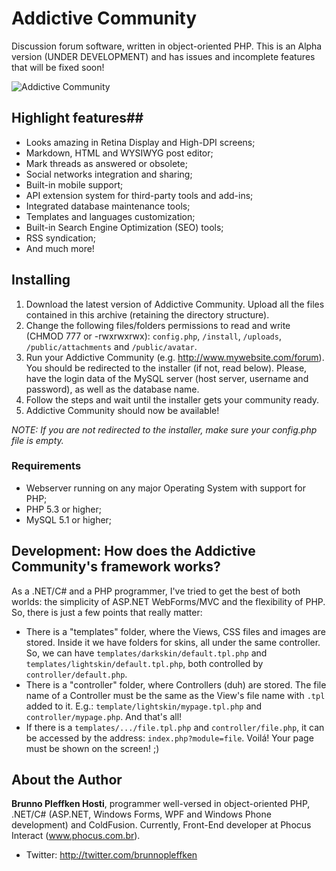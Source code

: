 Addictive Community
===================

Discussion forum software, written in object-oriented PHP. This is an Alpha version (UNDER DEVELOPMENT) and has issues and incomplete features that will be fixed soon!

![Addictive Community](https://raw.githubusercontent.com/brunnopleffken/addictive-community/3fd1ec6003d1bcb647dc1e36a89dd0506b81a5f1/templates/default/images/screenshot.png)

## Highlight features##

* Looks amazing in Retina Display and High-DPI screens;
* Markdown, HTML and WYSIWYG post editor;
* Mark threads as answered or obsolete;
* Social networks integration and sharing;
* Built-in mobile support;
* API extension system for third-party tools and add-ins;
* Integrated database maintenance tools;
* Templates and languages customization;
* Built-in Search Engine Optimization (SEO) tools;
* RSS syndication;
* And much more!

## Installing ##

1. Download the latest version of Addictive Community. Upload all the files contained in this archive (retaining the directory structure).
2. Change the following files/folders permissions to read and write (CHMOD 777 or -rwxrwxrwx): `config.php`, `/install`, `/uploads`, `/public/attachments` and `/public/avatar`.
3. Run your Addictive Community (e.g. http://www.mywebsite.com/forum). You should be redirected to the installer (if not, read below). Please, have the login data of the MySQL server (host server, username and password), as well as the database name.
4. Follow the steps and wait until the installer gets your community ready.
5. Addictive Community should now be available!

*NOTE: If you are not redirected to the installer, make sure your config.php file is empty.*

### Requirements ###

* Webserver running on any major Operating System with support for PHP;
* PHP 5.3 or higher;
* MySQL 5.1 or higher;

## Development: How does the Addictive Community's framework works? ##

As a .NET/C# and a PHP programmer, I've tried to get the best of both worlds: the simplicity of ASP.NET WebForms/MVC and the flexibility of PHP. So, there is just a few points that really matter:

* There is a "templates" folder, where the Views, CSS files and images are stored. Inside it we have folders for skins, all under the same controller. So, we can have `templates/darkskin/default.tpl.php` and `templates/lightskin/default.tpl.php`, both controlled by `controller/default.php`.
* There is a "controller" folder, where Controllers (duh) are stored. The file name of a Controller must be the same as the View's file name with `.tpl` added to it. E.g.: `template/lightskin/mypage.tpl.php` and `controller/mypage.php`. And that's all!
* If there is a `templates/.../file.tpl.php` and `controller/file.php`, it can be accessed by the address: `index.php?module=file`. Voilá! Your page must be shown on the screen! ;)

## About the Author ##

**Brunno Pleffken Hosti**, programmer well-versed in object-oriented PHP, .NET/C# (ASP.NET, Windows Forms, WPF and Windows Phone development) and ColdFusion. Currently, Front-End developer at Phocus Interact (www.phocus.com.br).

* Twitter: http://twitter.com/brunnopleffken
